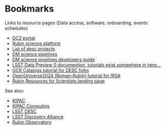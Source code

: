 # Bookmarks

Links to resource pages (Data access, software, onboarding, events schedules)
- [DC2 portal](https://data.lsstdesc.org/)
- [Rubin science platform](https://data.lsst.cloud/)
- [List of desc projects](https://lsstdesc.org/assets/html/projects.html)
- [DM science pipelines](https://pipelines.lsst.io/)
- [DM science pipelines developers guide ](https://developer.lsst.io/)
- [LSST Data Preview 0 documention, tutorials exist somewhere in here…](https://dp0.lsst.io/index.html)
- [GCR Catalogs tutorial for DESC folks ](https://github.com/LSSTDESC/gcr-catalogs/blob/master/examples/GCRCatalogs%20Demo.ipynb)
- [OpenUniverse2024 (Roman–Rubin) tutorial for IRSA](https://caltech-ipac.github.io/irsa-tutorials/tutorials/firefly/OpenUniverse2024Preview_Firefly.html)
- [Rubin Resources for Scientists landing page](https://rubinobservatory.org/for-scientists/resources/)


See also:
- [KIPAC](https://kipac.stanford.edu/)
- [KIPAC Computing](https://kipac.github.io/computing/)
- [LSST DESC](https://lsstdesc.org/)
- [LSST Discovery Alliance](https://lsstdiscoveryalliance.org/)
- [Rubin Observatory](https://rubinobservatory.org/)

